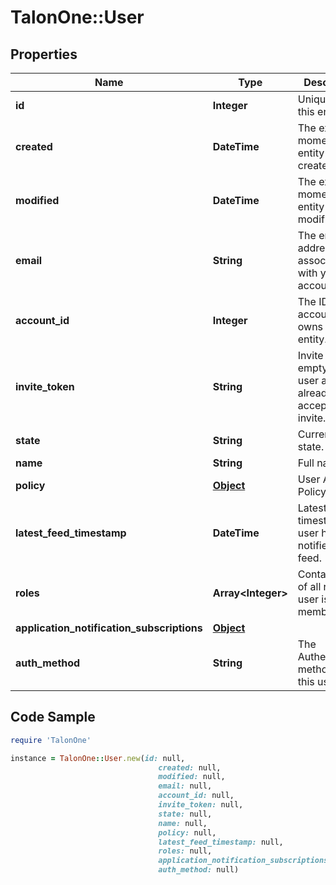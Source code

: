 # TalonOne::User

## Properties

Name | Type | Description | Notes
------------ | ------------- | ------------- | -------------
**id** | **Integer** | Unique ID for this entity. | 
**created** | **DateTime** | The exact moment this entity was created. | 
**modified** | **DateTime** | The exact moment this entity was last modified. | 
**email** | **String** | The email address associated with your account. | 
**account_id** | **Integer** | The ID of the account that owns this entity. | 
**invite_token** | **String** | Invite token, empty if the user as already accepted their invite. | 
**state** | **String** | Current user state. | 
**name** | **String** | Full name | 
**policy** | [**Object**](.md) | User ACL Policy | 
**latest_feed_timestamp** | **DateTime** | Latest timestamp the user has been notified for feed. | [optional] 
**roles** | **Array&lt;Integer&gt;** | Contains a list of all roles the user is a member of | [optional] 
**application_notification_subscriptions** | [**Object**](.md) |  | [optional] 
**auth_method** | **String** | The Authentication method for this user | [optional] 

## Code Sample

```ruby
require 'TalonOne'

instance = TalonOne::User.new(id: null,
                                 created: null,
                                 modified: null,
                                 email: null,
                                 account_id: null,
                                 invite_token: null,
                                 state: null,
                                 name: null,
                                 policy: null,
                                 latest_feed_timestamp: null,
                                 roles: null,
                                 application_notification_subscriptions: null,
                                 auth_method: null)
```


